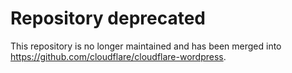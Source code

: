 # Repository deprecated

This repository is no longer maintained and has been merged into https://github.com/cloudflare/cloudflare-wordpress.
